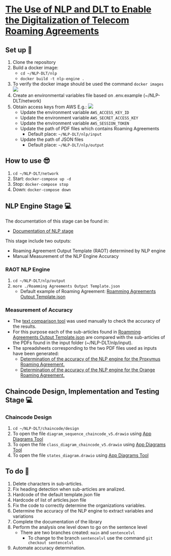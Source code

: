 # [The Use of NLP and DLT to Enable the Digitalization of Telecom Roaming Agreements](https://wiki.hyperledger.org/display/INTERN/Project+Plan%3A+The+Use+of+NLP+and+DLT+to+Enable+the+Digitalization+of+Telecom+Roaming+Agreements)

## Set up 🙂
1. Clone the repository
2. Build a docker image:
    - `cd ~/NLP-DLT/nlp`
    - `docker build -t nlp-engine .`
3. To verify the docker image should be used the command `docker images`
    <img src="https://github.com/sfl0r3nz05/NLP-DLT/blob/main/images/dockerVerification.png">
3. Create an environmental variables file based on .env.example (~/NLP-DLT/network)
4. Obtain access keys from AWS E.g.:
    <img src="https://github.com/sfl0r3nz05/NLP-DLT/blob/main/images/accessKey.png">
    - Update the environment variable `AWS_ACCESS_KEY_ID`
    - Update the environment variable `AWS_SECRET_ACCESS_KEY`
    - Update the environment variable `AWS_SESSION_TOKEN`
    - Update the path of PDF files which contains Roaming Agreements
        - Default place: `~/NLP-DLT/nlp/input`
    - Update the path of JSON files
        - Default place: `~/NLP-DLT/nlp/output`

## How to use 😎
1. `cd ~/NLP-DLT/network`
2. Start: `docker-compose up -d`
3. Stop: `docker-compose stop`
4. Down: `docker-compose down`

## NLP Engine Stage 💻
The documentation of this stage can be found in:
- [Documentation of NLP stage](https://drive.google.com/file/d/1koele3CqJVgkUA9-LVAs5eLdc01ZQYak/view?usp=sharing)

This stage include two outputs: 
- Roaming Agreement Output Template (RAOT) determined by NLP engine
- Manual Measurement of the NLP Engine Accuracy

### RAOT NLP Engine
1. `cd ~/NLP-DLT/nlp/output`
2. `more ./Roamming Agreements Output Template.json`
    - Default example of Roaming Agreement: [Roamming Agreements Output Template.json](https://github.com/sfl0r3nz05/NLP-DLT/blob/main/nlp/data/output/Roaming%20Agreements%20Output%20Template.json)

### Measurement of Accuracy
- The [text comparison tool](https://countwordsfree.com/comparetexts) was used manually to check the accuracy of the results. 
- For this purpose each of the sub-articles found in [Roamming Agreements Output Template.json](https://github.com/sfl0r3nz05/NLP-DLT/blob/main/nlp/data/output/Roaming%20Agreements%20Output%20Template.json) are compared with the sub-articles of the PDFs found in the input folder (~/NLP-DLT/nlp/input).
- The spreadsheets corresponding to the two PDF files used as inputs have been generated:
    - [Determination of the accuracy of the NLP engine for the Proxymus Roaming Agreement.](https://github.com/sfl0r3nz05/NLP-DLT/blob/main/nlp/data/accuracy/Accuracy%20Proxymus.xlsx?raw=true)
    - [Determination of the accuracy of the NLP engine for the Orange Roaming Agreement.](https://github.com/sfl0r3nz05/NLP-DLT/blob/main/nlp/data/accuracy/Accuracy%20Orange.xlsx?raw=true)

## Chaincode Design, Implementation and Testing Stage 💻

### Chaincode Design
1. `cd ~/NLP-DLT/chaincode/design`
2. To open the file `diagram_sequence_chaincode_v5.drawio` using [App Diagrams Tool](https://app.diagrams.net/)
3. To open the file `class_diagram_chaincode_v5.drawio` using [App Diagrams Tool](https://app.diagrams.net/)
4. To open the file `states_diagram.drawio` using [App Diagrams Tool](https://app.diagrams.net/)

## To do 🤔
1. Delete characters in sub-articles.
2. Fix heading detection when sub-articles are analized.
3. Hardcode of the default template.json file
4. Hardcode of list of articles.json file
5. Fix the code to correctly determine the organizations variables.
6. Determine the accuracy of the NLP engine to extract variables and variations 
7. Complete the documentation of the library
8. Perform the analysis one level down to go on the sentence level
    - There are two branches created: `main` and `sentencelvl`
        - To change to the branch `sentencelvl` use the command `git checkout sentencelvl`
9. Automate accuracy determination.